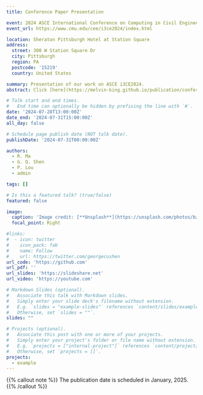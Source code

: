 ```yaml
---
title: Conference Paper Presentation

event: 2024 ASCE International Conference on Computing in Civil Engineering
event_url: https://www.cmu.edu/cee/i3ce2024/index.html

location: Sheraton Pittsburgh Hotel at Station Square
address:
  street: 300 W Station Square Dr
  city: Pittsburgh
  region: PA
  postcode: '15219'
  country: United States

summary: Presentation of our work on ASCE i3CE2024.
abstract: Click [here](https://melvin-king.github.io/publication/conference-paper/) to see.

# Talk start and end times.
#   End time can optionally be hidden by prefixing the line with `#`.
date: '2024-07-28T13:00:00Z'
date_end: '2024-07-31T15:00:00Z'
all_day: false

# Schedule page publish date (NOT talk date).
publishDate: '2024-07-31T00:00:00Z'

authors:
  - R. Ma
  - G. Q. Shen
  - P. Lou
  - admin

tags: []

# Is this a featured talk? (true/false)
featured: false

image:
  caption: 'Image credit: [**Unsplash**](https://unsplash.com/photos/bzdhc5b3Bxs)'
  focal_point: Right

#links:
#  - icon: twitter
#    icon_pack: fab
#    name: Follow
#    url: https://twitter.com/georgecushen
url_code: 'https://github.com'
url_pdf: ''
url_slides: 'https://slideshare.net'
url_video: 'https://youtube.com'

# Markdown Slides (optional).
#   Associate this talk with Markdown slides.
#   Simply enter your slide deck's filename without extension.
#   E.g. `slides = "example-slides"` references `content/slides/example-slides.md`.
#   Otherwise, set `slides = ""`.
slides: ""

# Projects (optional).
#   Associate this post with one or more of your projects.
#   Simply enter your project's folder or file name without extension.
#   E.g. `projects = ["internal-project"]` references `content/project/deep-learning/index.md`.
#   Otherwise, set `projects = []`.
projects:
  - example
---
```


{{% callout note %}}
The publication date is scheduled in January, 2025.
{{% /callout %}}